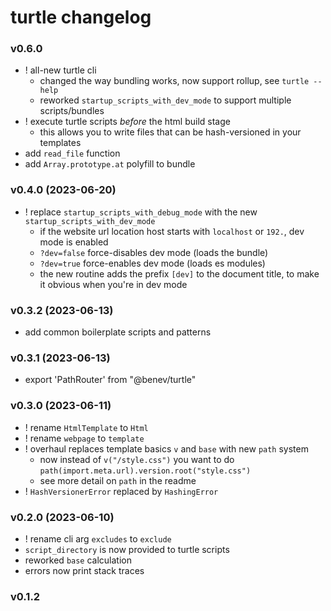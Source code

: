 
# turtle changelog

### v0.6.0

- ! all-new turtle cli
  - changed the way bundling works, now support rollup, see `turtle --help`
  - reworked `startup_scripts_with_dev_mode` to support multiple scripts/bundles
- ! execute turtle scripts *before* the html build stage
  - this allows you to write files that can be hash-versioned in your templates
- add `read_file` function
- add `Array.prototype.at` polyfill to bundle

### v0.4.0 (2023-06-20)

- ! replace `startup_scripts_with_debug_mode` with the new `startup_scripts_with_dev_mode`
  - if the website url location host starts with `localhost` or `192.`, dev mode is enabled
  - `?dev=false` force-disables dev mode (loads the bundle)
  - `?dev=true` force-enables dev mode (loads es modules)
  - the new routine adds the prefix `[dev]` to the document title, to make it obvious when you're in dev mode

### v0.3.2 (2023-06-13)

- add common boilerplate scripts and patterns

### v0.3.1 (2023-06-13)

- export 'PathRouter' from "@benev/turtle"

### v0.3.0 (2023-06-11)

- ! rename `HtmlTemplate` to `Html`
- ! rename `webpage` to `template`
- ! overhaul replaces template basics `v` and `base` with new `path` system
  - now instead of `v("/style.css")` you want to do `path(import.meta.url).version.root("style.css")`
  - see more detail on `path` in the readme
- ! `HashVersionerError` replaced by `HashingError`

### v0.2.0 (2023-06-10)

- ! rename cli arg `excludes` to `exclude`
- `script_directory` is now provided to turtle scripts
- reworked `base` calculation
- errors now print stack traces

### v0.1.2

